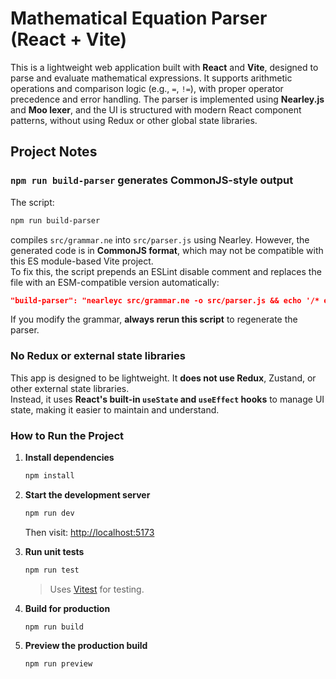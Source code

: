 # Mathematical Equation Parser (React + Vite)

This is a lightweight web application built with **React** and **Vite**, designed to parse and evaluate mathematical expressions. It supports arithmetic operations and comparison logic (e.g., `=`, `!=`), with proper operator precedence and error handling.
The parser is implemented using **Nearley.js** and **Moo lexer**, and the UI is structured with modern React component patterns, without using Redux or other global state libraries.


## Project Notes

### `npm run build-parser` generates CommonJS-style output
The script:

```bash
npm run build-parser

```
compiles `src/grammar.ne` into `src/parser.js` using Nearley. However, the generated code is in **CommonJS format**, which may not be compatible with this ES module-based Vite project.  
To fix this, the script prepends an ESLint disable comment and replaces the file with an ESM-compatible version automatically:

```json
"build-parser": "nearleyc src/grammar.ne -o src/parser.js && echo '/* eslint-disable no-undef */' | cat - src/parser.js > src/parser.tmp.js && mv src/parser.tmp.js src/parser.js"
```

If you modify the grammar, **always rerun this script** to regenerate the parser.

### No Redux or external state libraries

This app is designed to be lightweight. It **does not use Redux**, Zustand, or other external state libraries.  
Instead, it uses **React's built-in `useState` and `useEffect` hooks** to manage UI state, making it easier to maintain and understand.

### How to Run the Project

1. **Install dependencies**

   ```bash
   npm install
   ```

2. **Start the development server**

   ```bash
   npm run dev
   ```

   Then visit: [http://localhost:5173](http://localhost:5173)

3. **Run unit tests**

   ```bash
   npm run test
   ```

   > Uses [Vitest](https://vitest.dev/) for testing.

4. **Build for production**

   ```bash
   npm run build
   ```

5. **Preview the production build**

   ```bash
   npm run preview
   ```